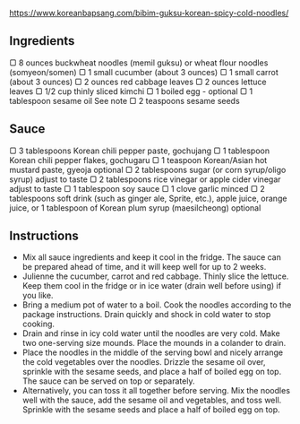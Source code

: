 https://www.koreanbapsang.com/bibim-guksu-korean-spicy-cold-noodles/

## Ingredients

▢ 8 ounces buckwheat noodles (memil guksu) or wheat flour noodles (somyeon/somen)
▢ 1 small cucumber (about 3 ounces)
▢ 1 small carrot (about 3 ounces)
▢ 2 ounces red cabbage leaves
▢ 2 ounces lettuce leaves
▢ 1/2 cup thinly sliced kimchi
▢ 1 boiled egg - optional
▢ 1 tablespoon sesame oil See note
▢ 2 teaspoons sesame seeds

## Sauce

▢ 3 tablespoons Korean chili pepper paste, gochujang
▢ 1 tablespoon Korean chili pepper flakes, gochugaru
▢ 1 teaspoon Korean/Asian hot mustard paste, gyeoja optional
▢ 2 tablespoons sugar (or corn syrup/oligo syrup) adjust to taste
▢ 2 tablespoons rice vinegar or apple cider vinegar adjust to taste
▢ 1 tablespoon soy sauce
▢ 1 clove garlic minced
▢ 2 tablespoons soft drink (such as ginger ale, Sprite, etc.), apple juice, orange juice, or 1 tablespoon of Korean plum syrup (maesilcheong) optional


## Instructions

- Mix all sauce ingredients and keep it cool in the fridge. The sauce can be prepared ahead of time, and it will keep well for up to 2 weeks.
- Julienne the cucumber, carrot and red cabbage. Thinly slice the lettuce. Keep them cool in the fridge or in ice water (drain well before using) if you like.
- Bring a medium pot of water to a boil. Cook the noodles according to the package instructions. Drain quickly and shock in cold water to stop cooking.
- Drain and rinse in icy cold water until the noodles are very cold. Make two one-serving size mounds. Place the mounds in a colander to drain.
- Place the noodles in the middle of the serving bowl and nicely arrange the cold vegetables over the noodles. Drizzle the sesame oil over, sprinkle with the sesame seeds, and place a half of boiled egg on top. The sauce can be served on top or separately.
- Alternatively, you can toss it all together before serving. Mix the noodles well with the sauce, add the sesame oil and vegetables, and toss well. Sprinkle with the sesame seeds and place a half of boiled egg on top.
